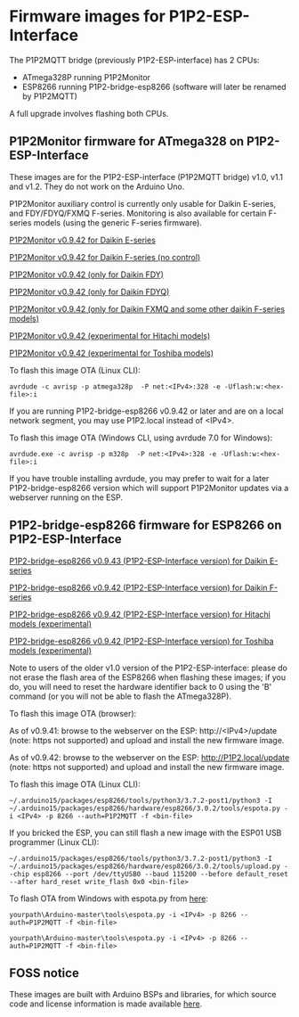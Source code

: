 # Firmware images for P1P2-ESP-Interface

The P1P2MQTT bridge (previously P1P2-ESP-interface) has 2 CPUs:
 - ATmega328P running P1P2Monitor
 - ESP8266 running P1P2-bridge-esp8266 (software will later be renamed by P1P2MQTT)

A full upgrade involves flashing both CPUs.

## P1P2Monitor firmware for ATmega328 on P1P2-ESP-Interface

These images are for the P1P2-ESP-interface (P1P2MQTT bridge) v1.0, v1.1 and v1.2. They do not work on the Arduino Uno.

P1P2Monitor auxiliary control is currently only usable for Daikin E-series, and FDY/FDYQ/FXMQ F-series. Monitoring is also available for certain F-series models (using the generic F-series firmware).

[P1P2Monitor v0.9.42 for Daikin E-series](P1P2Monitor-v0.9.42-Eseries-P1P2MQTT-bridge.ino.hex)

[P1P2Monitor v0.9.42 for Daikin F-series (no control)](P1P2Monitor-v0.9.42-Fseries-P1P2MQTT-bridge.ino.hex)

[P1P2Monitor v0.9.42 (only for Daikin FDY)](P1P2Monitor-v0.9.42-FDY-P1P2MQTT-bridge.ino.hex)

[P1P2Monitor v0.9.42 (only for Daikin FDYQ)](P1P2Monitor-v0.9.42-FDYQ-P1P2MQTT-bridge.ino.hex)

[P1P2Monitor v0.9.42 (only for Daikin FXMQ and some other daikin F-series models)](P1P2Monitor-v0.9.42-FXMQ-P1P2MQTT-bridge.ino.hex)

[P1P2Monitor v0.9.42 (experimental for Hitachi models)](P1P2Monitor-v0.9.42-Hseries-P1P2MQTT-bridge.ino.hex)

[P1P2Monitor v0.9.42 (experimental for Toshiba models)](P1P2Monitor-v0.9.42-Tseries-P1P2MQTT-bridge.ino.hex)

To flash this image OTA (Linux CLI):

```
avrdude -c avrisp -p atmega328p  -P net:<IPv4>:328 -e -Uflash:w:<hex-file>:i
```

If you are running P1P2-bridge-esp8266 v0.9.42 or later and are on a local network segment, you may use P1P2.local instead of &lt;IPv4>.

To flash this image OTA (Windows CLI, using avrdude 7.0 for Windows):

```
avrdude.exe -c avrisp -p m328p  -P net:<IPv4>:328 -e -Uflash:w:<hex-file>:i
```

If you have trouble installing avrdude, you may prefer to wait for a later P1P2-bridge-esp8266 version which will support P1P2Monitor updates via a webserver running on the ESP.


## P1P2-bridge-esp8266 firmware for ESP8266 on P1P2-ESP-Interface

[P1P2-bridge-esp8266 v0.9.43 (P1P2-ESP-Interface version) for Daikin E-series](P1P2-bridge-esp8266-v0.9.43-Eseries-P1P2MQTT-bridge.ino.bin)

[P1P2-bridge-esp8266 v0.9.42 (P1P2-ESP-Interface version) for Daikin F-series](P1P2-bridge-esp8266-v0.9.42-Fseries-P1P2MQTT-bridge.ino.bin)

[P1P2-bridge-esp8266 v0.9.42 (P1P2-ESP-Interface version) for Hitachi models (experimental)](P1P2-bridge-esp8266-v0.9.42-Hseries-P1P2MQTT-bridge.ino.bin)

[P1P2-bridge-esp8266 v0.9.42 (P1P2-ESP-Interface version) for Toshiba models (experimental)](P1P2-bridge-esp8266-v0.9.42-Tseries-P1P2MQTT-bridge.ino.bin)

Note to users of the older v1.0 version of the P1P2-ESP-interface: please do not erase the flash area of the ESP8266 when flashing these images; if you do, you will need to reset the hardware identifier back to 0 using the 'B' command (or you will not be able to flash the ATmega328P).

To flash this image OTA (browser):

As of v0.9.41: browse to the webserver on the ESP: http://&lt;IPv4>/update (note: https not supported) and upload and install the new firmware image.

As of v0.9.42: browse to the webserver on the ESP: http://P1P2.local/update (note: https not supported) and upload and install the new firmware image.

To flash this image OTA (Linux CLI):

```
~/.arduino15/packages/esp8266/tools/python3/3.7.2-post1/python3 -I ~/.arduino15/packages/esp8266/hardware/esp8266/3.0.2/tools/espota.py -i <IPv4> -p 8266 --auth=P1P2MQTT -f <bin-file>
```

If you bricked the ESP, you can still flash a new image with the ESP01 USB programmer (Linux CLI):

```
~/.arduino15/packages/esp8266/tools/python3/3.7.2-post1/python3 -I ~/.arduino15/packages/esp8266/hardware/esp8266/3.0.2/tools/upload.py --chip esp8266 --port /dev/ttyUSB0 --baud 115200 --before default_reset --after hard_reset write_flash 0x0 <bin-file>
```

To flash OTA from Windows with espota.py from [here](https://github.com/esp8266/Arduino.git):

```
yourpath\Arduino-master\tools\espota.py -i <IPv4> -p 8266 --auth=P1P2MQTT -f <bin-file>
```

```
yourpath\Arduino-master\tools\espota.py -i <IPv4> -p 8266 --auth=P1P2MQTT -f <bin-file>
```

## FOSS notice

These images are built with Arduino BSPs and libraries, for which source code and license information is made available [here](../OSS-dependencies/README.md).
